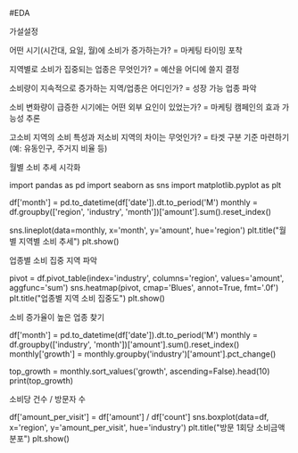 #EDA

가설설정

어떤 시기(시간대, 요일, 월)에 소비가 증가하는가? = 마케팅 타이밍 포착

지역별로 소비가 집중되는 업종은 무엇인가? = 예산을 어디에 쓸지 결정

소비량이 지속적으로 증가하는 지역/업종은 어디인가? = 성장 가능 업종 파악

소비 변화량이 급증한 시기에는 어떤 외부 요인이 있었는가? = 마케팅 캠페인의 효과 가능성 추론

고소비 지역의 소비 특성과 저소비 지역의 차이는 무엇인가? = 타겟 구분 기준 마련하기 (예: 유동인구, 주거지 비율 등)


월별 소비 추세 시각화

import pandas as pd
import seaborn as sns
import matplotlib.pyplot as plt

df['month'] = pd.to_datetime(df['date']).dt.to_period('M')
monthly = df.groupby(['region', 'industry', 'month'])['amount'].sum().reset_index()

sns.lineplot(data=monthly, x='month', y='amount', hue='region')
plt.title("월별 지역별 소비 추세")
plt.show()

업종별 소비 집중 지역 파악

pivot = df.pivot_table(index='industry', columns='region', values='amount', aggfunc='sum')
sns.heatmap(pivot, cmap='Blues', annot=True, fmt='.0f')
plt.title("업종별 지역 소비 집중도")
plt.show()

소비 증가율이 높은 업종 찾기

df['month'] = pd.to_datetime(df['date']).dt.to_period('M')
monthly = df.groupby(['industry', 'month'])['amount'].sum().reset_index()
monthly['growth'] = monthly.groupby('industry')['amount'].pct_change()

top_growth = monthly.sort_values('growth', ascending=False).head(10)
print(top_growth)

소비당 건수 / 방문자 수

df['amount_per_visit'] = df['amount'] / df['count']
sns.boxplot(data=df, x='region', y='amount_per_visit', hue='industry')
plt.title("방문 1회당 소비금액 분포")
plt.show()

